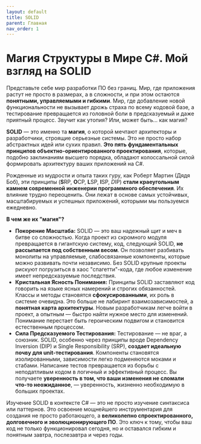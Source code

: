 ```yaml
---
layout: default
title: SOLID
parent: Главная
nav_order: 1
---
```

# Магия Структуры в Мире C#. Мой взгляд на SOLID

Представьте себе мир разработки ПО без границ. Мир, где приложения растут не просто в размерах, а в сложности, 
и при этом остаются **понятными, управляемыми и гибкими**. Мир, где добавление новой функциональности не вызывает 
дрожь страха по всему кодовой базе, а тестирование превращается из головной боли в предсказуемый и даже приятный 
процесс. Звучит как утопия? Или, может быть... как магия?

**SOLID** — это именно та **магия**, о которой мечтают архитекторы и разработчики, строящие серьезные системы. 
Это не просто набор абстрактных идей или сухих правил. 
**Это пять фундаментальных принципов объектно-ориентированного проектирования**, которые, подобно заклинаниям 
высшего порядка, обладают колоссальной силой формировать архитектуру ваших приложений на C#.

Рожденные из мудрости и опыта таких гуру, как Роберт Мартин (Дядя Боб), эти принципы (**S**RP, **O**CP, **L**SP, **I**SP, *D*IP)
**стали краеугольным камнем современной инженерии программного обеспечения**. Их влияние трудно переоценить. Они лежат в основе самых устойчивых, масштабируемых и успешных приложений, которыми мы пользуемся ежедневно.

**В чем же их "магия"?**
* **Покорение Масштаба:** SOLID — это ваш надежный щит и меч в битве со сложностью. Когда проект из скромного модуля превращается в гигантскую систему, код, следующий SOLID, **не рассыпается под собственным весом**. Он позволяет разбивать монолиты на управляемые, слабосвязанные компоненты, которые можно развивать почти независимо. Без SOLID крупные проекты рискуют погрузиться в хаос "спагетти"-кода, где любое изменение имеет непредсказуемые последствия.
* **Кристальная Ясность Понимания:** Принципы SOLID заставляют код говорить на языке ясных намерений и строгих обязанностей. Классы и методы становятся **сфокусированными**, их роль в системе очевидна. Это больше не лабиринт взаимозависимостей, а **понятная карта архитектуры**. Новым разработчикам легче войти в проект, а опытным — быстро найти нужное место для изменений. Понимание перестает быть героическим подвигом и становится естественным процессом.
* **Сила Предсказуемого Тестирования:** Тестирование — не враг, а союзник. SOLID, особенно через принципы вроде Dependency Inversion (DIP) и Single Responsibility (SRP), **создает идеальную почву для unit-тестирования**. Компоненты становятся изолированными, зависимости легко подменяются моками и стабами. Написание тестов превращается из борьбы с неподатливым кодом в логичный и эффективный процесс. Вы получаете **уверенность в том, что ваши изменения не сломали что-то неожиданное**, — уверенность, жизненно необходимую в больших проектах.

Изучение SOLID в контексте C# — это не просто изучение синтаксиса или паттернов. 
Это освоение мощнейшего инструментария для создания не просто работающего, а **великолепно спроектированного, 
долговечного и эволюционирующего ПО**. Это ключ к тому, чтобы ваш код не только функционировал сегодня, но и 
оставался гибким и понятным завтра, послезавтра и через годы.
